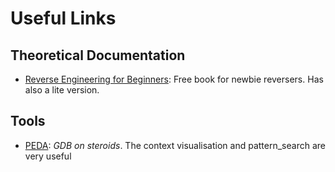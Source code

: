 # Useful Links

## Theoretical Documentation
* [Reverse Engineering for Beginners](https://www.reddit.com/r/ReverseEngineering/comments/4bgl5s/reverse_engineering_for_beginners_free_900_page/): Free book for newbie reversers. Has also a lite version.

## Tools
* [PEDA](http://security.cs.pub.ro/hexcellents/wiki/kb/toolset/peda): *GDB on steroids*. The context visualisation and pattern_search are very useful 
